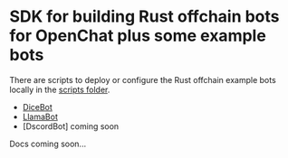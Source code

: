 # SDK for building Rust offchain bots for OpenChat plus some example bots

There are scripts to deploy or configure the Rust offchain example bots locally in the [scripts folder](../../scripts/).

- [DiceBot](../../scripts/deploy_dice_bot.sh)
- [LlamaBot](../../scripts/configure_llama_bot.sh)
- [DscordBot] coming soon

Docs coming soon...
